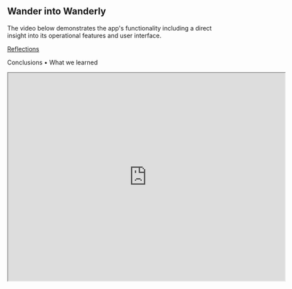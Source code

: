 <!DOCTYPE html>
<html lang="en">
<head>
    <meta charset="UTF-8">
    <meta name="viewport" content="width=device-width, initial-scale=1.0">
    <title>Functionality</title>
    <link rel="stylesheet" href="styles.css">
</head>
<body>
    <section class="container">
        <h2>Wander into Wanderly</h2>
        <p>The video below demonstrates the app's functionality including a direct insight into its operational features and user interface.</p>
    </section>
    <section class="container b-padding">
        <a href="reflection.md">
            Reflections
        </a>
        <p class="p-small">Conclusions • What we learned</p>
    </section>
    <section>
        <iframe src="https://drive.google.com/file/d/1l1nI24I2Rmt8iEZT1FHxNHiXvUQyyV9F/preview" width="640" height="480" allow="autoplay"></iframe>
    </section>
</body>
</html>